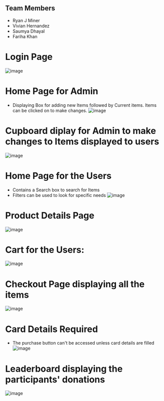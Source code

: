 ## Team Members

- Ryan J Miner
- Vivian Hernandez
- Saumya Dhayal
- Fariha Khan

# Login Page
![image](https://github.com/user-attachments/assets/0a8d3286-a54a-4c71-9653-fb9ad4b44a5a)

# Home Page for Admin
- Displaying Box for adding new Items followed by Current items. Items can be clicked on to make changes.
![image](https://github.com/user-attachments/assets/a41e7742-4dd3-4167-b724-a953f4977687)

# Cupboard diplay for Admin to make changes to Items displayed to users
![image](https://github.com/user-attachments/assets/d7e73a23-3f4e-4570-9785-03206e260234)

# Home Page for the Users
- Contains a Search box to search for Items
- Filters can be used to look for specific needs
![image](https://github.com/user-attachments/assets/6893723a-6c3d-42bc-94ae-174ca63a22fe)

# Product Details Page
![image](https://github.com/user-attachments/assets/67f05024-25cd-45f5-bbae-7a4091bca7c5)

# Cart for the Users:
![image](https://github.com/user-attachments/assets/36917624-306e-4aed-904f-6063f26a3e9a)

# Checkout Page displaying all the items
![image](https://github.com/user-attachments/assets/0ca533d2-8a8a-4b54-941c-ef84839439fd)

# Card Details Required
- The purchase button can't be accessed unless card details are filled
![image](https://github.com/user-attachments/assets/a64cd879-74f4-42cf-80cf-f14fcc7f19c9)

# Leaderboard displaying the participants' donations
![image](https://github.com/user-attachments/assets/bc990574-e653-42f9-883a-e16be6fbb267)


